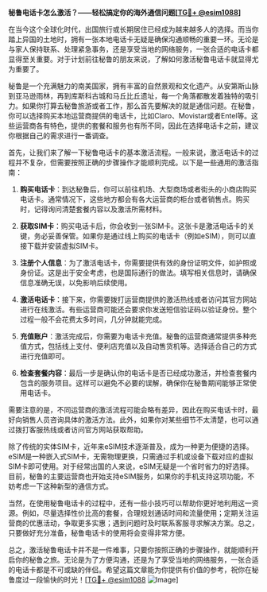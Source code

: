 **秘鲁电话卡怎么激活？——轻松搞定你的海外通信问题[[TG💪+ @esim1088](https://t.me/s/esim1088)]**

在当今这个全球化时代，出国旅行或长期居住已经成为越来越多人的选择。而当你踏上异国的土地时，拥有一张本地电话卡无疑是确保沟通顺畅的重要一环。无论是与家人保持联系、处理紧急事务，还是享受当地的网络服务，一张合适的电话卡都显得至关重要。对于计划前往秘鲁的朋友来说，了解如何激活秘鲁电话卡就显得尤为重要了。

秘鲁是一个充满魅力的南美国家，拥有丰富的自然景观和文化遗产。从安第斯山脉到亚马逊雨林，再到库斯科古城和马丘比丘遗址，每一个角落都散发着独特的吸引力。如果你打算去秘鲁旅游或者工作，那么首先要解决的就是通信问题。在秘鲁，你可以选择购买本地运营商提供的电话卡，比如Claro、Movistar或者Entel等。这些运营商各有特色，提供的套餐和服务也有所不同，因此在选择电话卡之前，建议你根据自己的需求进行一番调查。

首先，让我们来了解一下秘鲁电话卡的基本激活流程。一般来说，激活电话卡的过程并不复杂，但需要按照正确的步骤操作才能顺利完成。以下是一些通用的激活指南：

1. **购买电话卡**：到达秘鲁后，你可以前往机场、大型商场或者街头的小商店购买电话卡。通常情况下，这些地方都会有各大运营商的柜台或者销售点。购买时，记得询问清楚套餐内容以及激活所需材料。

2. **获取SIM卡**：购买电话卡后，你会收到一张SIM卡。这张卡是激活电话卡的关键，务必妥善保管。如果你是通过线上购买的电话卡（例如eSIM），则可以直接下载并安装虚拟SIM卡。

3. **注册个人信息**：为了激活电话卡，你需要提供有效的身份证明文件，如护照或身份证。这是出于安全考虑，也是国际通行的做法。填写相关信息时，请确保信息准确无误，以免影响后续使用。

4. **激活电话卡**：接下来，你需要拨打运营商提供的激活热线或者访问其官方网站进行在线激活。有些运营商可能还会要求你发送短信验证码以验证身份。整个过程一般不会花费太多时间，几分钟就能完成。

5. **充值账户**：激活完成后，你需要为电话卡充值。秘鲁的运营商通常提供多种充值方式，包括线上支付、便利店充值以及自动售货机等。选择适合自己的方式进行充值即可。

6. **检查套餐内容**：最后一步是确认你的电话卡是否已经成功激活，并检查套餐内包含的服务项目。这样可以避免不必要的误解，确保你在秘鲁期间能够正常使用电话卡。

需要注意的是，不同运营商的激活流程可能会略有差异，因此在购买电话卡时，最好向销售人员咨询具体的激活方法。此外，如果你对某些细节不太清楚，也可以通过拨打客服热线或者访问官方网站获取帮助。

除了传统的实体SIM卡，近年来eSIM技术逐渐普及，成为一种更为便捷的选择。eSIM是一种嵌入式SIM卡，无需物理更换，只需通过手机或设备下载对应的虚拟SIM卡即可使用。对于经常出国的人来说，eSIM无疑是一个省时省力的好选择。目前，秘鲁的主要运营商也开始支持eSIM服务，如果你的手机支持这项功能，不妨考虑一下这种新型的通信方式。

当然，在使用秘鲁电话卡的过程中，还有一些小技巧可以帮助你更好地利用这一资源。例如，尽量选择性价比高的套餐，合理规划通话时间和流量使用；定期关注运营商的优惠活动，争取更多实惠；遇到问题时及时联系客服寻求解决方案。总之，只要做好充分准备，秘鲁电话卡的使用将会变得非常方便。

总之，激活秘鲁电话卡并不是一件难事，只要你按照正确的步骤操作，就能顺利开启你的秘鲁之旅。无论是为了方便沟通，还是为了享受当地的网络服务，一张合适的电话卡都是不可或缺的伴侣。希望这篇文章能为你提供有价值的参考，祝你在秘鲁度过一段愉快的时光！[[TG💪+ @esim1088](https://t.me/s/esim1088) ![Image](https://i.postimg.cc/4NQfJmqS/Snipaste-2025-05-13-00-14-12.png)]